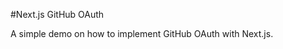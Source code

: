 #Next.js GitHub OAuth

A simple demo on how to implement GitHub OAuth with Next.js.

<!-- BLog article at [dev.to]() -->